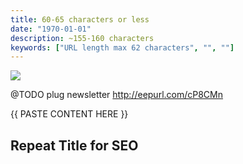 ```yaml
---
title: 60-65 characters or less
date: "1970-01-01"
description: ~155-160 characters
keywords: ["URL length max 62 characters", "", ""]
---
```


![](./jarednielsen-image-title.png)

@TODO plug newsletter http://eepurl.com/cP8CMn

{{ PASTE CONTENT HERE }}


## Repeat Title for SEO

